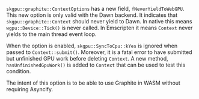 `skgpu::graphite::ContextOptions` has a new field, `fNeverYieldToWebGPU`. This new option
is only valid with the Dawn backend. It indicates that `skgpu::graphite::Context` should never yield
to Dawn. In native this means `wgpu::Device::Tick()` is never called. In Emscripten it
means `Context` never yields to the main thread event loop.

When the option is enabled, `skgpu::SyncToCpu::kYes` is ignored when passed to
`Context::submit()`. Moreover, it is a fatal error to have submitted but unfinished
GPU work before deleting `Context`. A new method, `hasUnfinishedGpuWork()` is added
to `Context` that can be used to test this condition.

The intent of this option is to be able to use Graphite in WASM without requiring Asyncify.